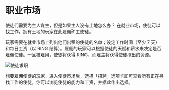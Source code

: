 # 职业市场

使徒们需要为主人谋生，但是如果主人没有土地怎么办？
在就业市场，使徒可以找工作，拥有土地的玩家在此雇佣矿工使徒。

玩家需要在就业市场上列出他们出租的使徒的名单；设定工作时间（至少 7 天）和每日工资（以 RING 结算）。雇佣的玩家可以根据使徒的天赋和薪水来决定是否雇佣使徒。一旦被雇用，使徒将获得 RING，而雇主将获得使徒挖出的资源。

![使徒求职](../../../.gitbook/assets/job-cn.png)

想要雇佣使徒的玩家，进入使徒市场后，选择「招聘」选项卡即可查看所有正在寻找工作的使徒。你可以浏览使徒的能力和工资，并据此作出选择。

